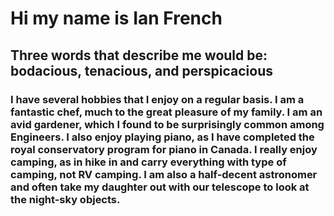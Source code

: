 # Hi my name is Ian French
## Three words that describe me would be: bodacious, tenacious, and perspicacious
### I have several hobbies that I enjoy on a regular basis. I am a fantastic chef, much to the great pleasure of my family. I am an avid gardener, which I found to be surprisingly common among Engineers. I also enjoy playing piano, as I have completed the royal conservatory program for piano in Canada. I really enjoy camping, as in hike in and carry everything with type of camping, not RV camping.  I am also a half-decent astronomer and often take my daughter out with our telescope to look at the night-sky objects.  
